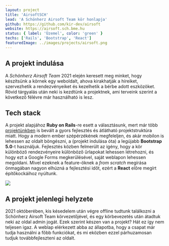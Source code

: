 ```yaml
---
layout: project
title: 'AirsoftSCH'
lead: 'A Schönherz Airsoft Team kör honlapja'
github: https://github.com/kir-dev/airsoft
website: https://airsoft.sch.bme.hu
status: { label: 'Üzemel', color: 'green' }
techs: ['Rails', 'Bootstrap', 'React']
featuredImage: ../images/projects/airsoft.png
---
```


## A projekt indulása

A _Schönherz Airsoft Team_ 2021 elején keresett meg minket, hogy készítsünk a körnek egy weboldalt, ahova kirakhatják a híreiket, szervezhetik a rendezvényeiket és kezelhetik a bérbe adott eszközöket. Rövid tárgyalás után neki is kezdtünk a projektnek, ami terveink szerint a következő félévre már használható is lesz.

## Tech stack

A projekt alapjához **Ruby on Rails**-re esett a választásunk, mert már több [projektünkben](/projects) is bevált a gyors fejlesztés és átlátható projektstruktúra miatt. Hogy a modern ember szépérzékének megfeleljen, és akár mobilon is lehessen az oldalt böngészni, a (projekt indulása óta) a legújabb **Bootstrap 5.0**-t használjuk. Fejlesztés közben felmerült az igény, hogy a kör különböző rendezvényeire különböző űrlapokat lehessen létrehozni, és hogy ezt a Google Forms megkerülésével, saját weblapon lehessen megoldani. Mivel ezeknek a feature-öknek a _from scratch_ megírása önmagában nagyon elhúzná a fejlesztési időt, ezért a **React** előre megírt építőkockáihoz nyúltunk.

![](https://warp.kir-dev.sch.bme.hu/img/blobs/redirect/eyJfcmFpbHMiOnsibWVzc2FnZSI6IkJBaHBRdz09IiwiZXhwIjpudWxsLCJwdXIiOiJibG9iX2lkIn19--e40cf27d111a0f3087d4f2712c5326fef1352988/WJnLCRz.png)

## A projekt jelenlegi helyzete

2021 októberében, kis késedelem után végre offline tudtunk találkozni a Schönherz Airsoft Team körvezetőjével, és egy körbevezetés után átadtuk neki az oldal admin jogát. Ezek szerint készen van a projekt? Hát ez így nem teljesen igaz. A weblap elérkezett abba az állapotba, hogy a csapat már tudja használni a főbb funkciókat, és mi eközben ezzel párhuzamosan tudjuk továbbfejleszteni az oldalt.
